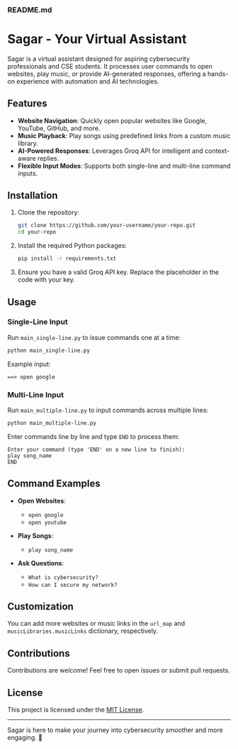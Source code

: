 ### README.md  

# Sagar - Your Virtual Assistant  

Sagar is a virtual assistant designed for aspiring cybersecurity professionals and CSE students. It processes user commands to open websites, play music, or provide AI-generated responses, offering a hands-on experience with automation and AI technologies.  

## Features  
- **Website Navigation**: Quickly open popular websites like Google, YouTube, GitHub, and more.  
- **Music Playback**: Play songs using predefined links from a custom music library.  
- **AI-Powered Responses**: Leverages Groq API for intelligent and context-aware replies.  
- **Flexible Input Modes**: Supports both single-line and multi-line command inputs.  

## Installation  
1. Clone the repository:  
   ```bash  
   git clone https://github.com/your-username/your-repo.git  
   cd your-repo  
   ```  

2. Install the required Python packages:  
   ```bash  
   pip install -r requirements.txt  
   ```  

3. Ensure you have a valid Groq API key. Replace the placeholder in the code with your key.  

## Usage  

### Single-Line Input  
Run `main_single-line.py` to issue commands one at a time:  
```bash  
python main_single-line.py  
```  
Example input:  
```
==> open google  
```  

### Multi-Line Input  
Run `main_multiple-line.py` to input commands across multiple lines:  
```bash  
python main_multiple-line.py  
```  
Enter commands line by line and type `END` to process them:  
```
Enter your command (type 'END' on a new line to finish):  
play song_name  
END  
```  

## Command Examples  
- **Open Websites**:  
  - `open google`  
  - `open youtube`  

- **Play Songs**:  
  - `play song_name`  

- **Ask Questions**:  
  - `What is cybersecurity?`  
  - `How can I secure my network?`  

## Customization  
You can add more websites or music links in the `url_map` and `musicLibraries.musicLinks` dictionary, respectively.  

## Contributions  
Contributions are welcome! Feel free to open issues or submit pull requests.  

## License  
This project is licensed under the [MIT License](LICENSE).  

---  
Sagar is here to make your journey into cybersecurity smoother and more engaging. 🚀
